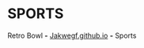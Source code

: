 

# SPORTS

Retro Bowl **-** <a href="https://jakwhegf.github.io/uab123/">Jakwegf.github.io</a> **-** Sports 
